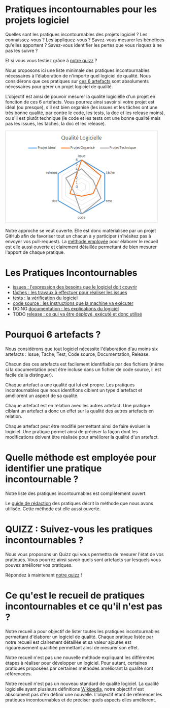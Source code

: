 Pratiques incontournables pour les projets logiciel
===================================================

Quelles sont les pratiques incontournables des projets logiciel ? Les connaissez-vous ? Les appliquez-vous ? Savez-vous mesurer les bénéfices qu'elles apportent ? Savez-vous identifier les pertes que vous risquez à ne pas les suivre ?

Et si vous vous testiez grâce à [notre quizz](https://docs.google.com/forms/d/e/1FAIpQLSdvq-DgoZ8mJMLnCYOcagYdgb6h-LH-XZ3yidtTQfFGSEF1DQ/viewform) ?

Nous proposons ici une liste minimale des pratiques incontournables nécessaires à l'élaboration de n'importe quel logiciel de qualité.
Nous considérons que ces pratiques sur [ces 6 artefacts](#pourquoi-6-artefacts-) sont absoluments nécessaires pour gérer un projet logiciel de qualité.

L'objectif est ainsi de pouvoir mesurer la qualité logicielle d'un projet en fonciton de ces 6 artefacts. Vous pourrez ainsi savoir si votre projet est idéal (ou presque), s'il est bien organisé (les issues et les tâches ont une très bonne qualité, par contre le code, les tests, la doc et les release moins), ou s'il est plutôt technique (le code et les tests ont une bonne qualité mais pas les issues, les tâches, la doc et les release).

![qualité du logiciel](radar.png)

Notre approche se veut ouverte. Elle est donc matérialisée par un projet GitHub afin de favoriser tout un chacun à y participer (n'hésitez pas à envoyer vos pull-request). La [méthode employée](./METHODE.md) pour élaborer le recueil est elle aussi ouverte et clairement détaillée permettant de bien mesurer l'apport de chaque pratique.

Les Pratiques Incontournables 
===============================

* [issues : l'expression des besoins que le logiciel doit couvrir](./issue/)
* [tâches : les travaux à effectuer pour réaliser les issues](./tache/)
* [tests : la vérification du logiciel](./test/)
* [code source : les instructions que la machine va exécuter](./code/)
* DOING [documentation : les explications du logiciel](./doc/)
* TODO [release : ce qui va être déployé, exécuté et donc utilisé](./release/)

Pourquoi 6 artefacts ?
======================

Nous considérons que tout logiciel nécessite l'élaboration d'au moins six artefacts : Issue, Tache, Test, Code source, Documentation, Release.

Chacun des ces artefacts est facilement identifiable par des fichiers (même si la documentation peut être incluse dans un fichier de code source, il est facile de la distinguer). 

Chaque artefact a une qualité qui lui est propre. Les pratiques incontournables que nous identifions ciblent un type d'artefact et améliorent un aspect de sa qualité.

Chaque artefact est en relation avec les autres artefact. Une pratique ciblant un artefact a donc un effet sur la qualité des autres artefacts en relation.

Chaque artefact peut être modifié permettant ainsi de faire évoluer le logiciel. Une pratique permet ainsi de préciser la façon dont les modifications doivent être réalisée pour améliorer la qualité d'un artefact.

Quelle méthode est employée pour identifier une pratique incontournable ?
=========================================================================

Notre liste des pratiques incontournables est complètement ouvert. 

Le [guide de rédaction](./METHODE.md) des pratiques décrit la méthode que nous avons utilisée. Cette méthode est elle aussi ouverte.

QUIZZ : Suivez-vous les pratiques incontournables ? 
===================================================

Nous vous proposons un Quizz qui vous permettra de mesurer l'état de vos pratiques. Vous pourrez ainsi savoir quels sont artefacts sur lesquels vous pouvez améliorer vos pratiques.

Répondez à maintenant [notre quizz](https://docs.google.com/forms/d/e/1FAIpQLSdvq-DgoZ8mJMLnCYOcagYdgb6h-LH-XZ3yidtTQfFGSEF1DQ/viewform) !

Ce qu'est le recueil de pratiques incontournables et ce qu'il n'est pas ?
=========================================================================

Notre recueil a pour objectif de lister toutes les pratiques incontournables permettant d'élaborer un logiciel de qualité. Chaque pratique listée par notre recueil est clairement détaillée et sa valeur ajoutée est rigoureusement qualifiée permettant ainsi de mesurer son effet.

Notre recueil n'est pas une nouvelle méthode expliquant les différentes étapes à réaliser pour développer un logiciel. Pour autant, certaines pratiques proposées par certaines méthodes améliorant la qualité sont référencées.

Notre recueil n'est pas un nouveau standard de qualité logiciel. La qualité logicielle ayant plusieurs définitions [Wikipedia](https://fr.wikipedia.org/wiki/Qualit%C3%A9_logicielle), notre objectif n'est absolument pas d'en définir une nouvelle. L'objectif étant de référencer les pratiques incontournables et de préciser quels aspects elles améliorent.
